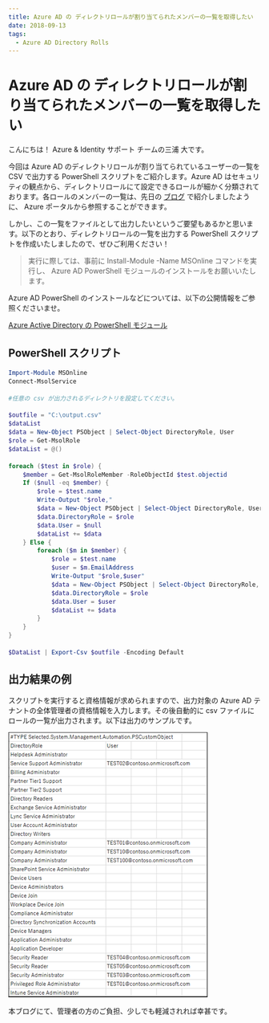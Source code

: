 ```yaml
---
title: Azure AD の ディレクトリロールが割り当てられたメンバーの一覧を取得したい
date: 2018-09-13
tags:
  - Azure AD Directory Rolls
---
```


# Azure AD の ディレクトリロールが割り当てられたメンバーの一覧を取得したい

こんにちは！ Azure & Identity サポート チームの三浦 大です。

今回は Azure AD のディレクトリロールが割り当てられているユーザーの一覧を CSV で出力する PowerShell スクリプトをご紹介します。Azure AD はセキュリティの観点から、ディレクトリロールにて設定できるロールが細かく分類されております。各ロールのメンバーの一覧は、先日の [ブログ](./roles-and-administrators.md) で紹介しましたように、 Azure ポータルから参照することができます。

しかし、この一覧をファイルとして出力したいというご要望もあるかと思います。以下のとおり、ディレクトリロールの一覧を出力する PowerShell スクリプトを作成いたしましたので、ぜひご利用ください！

> 実行に際しては、事前に Install-Module -Name MSOnline コマンドを実行し、 Azure AD PowerShell モジュールのインストールをお願いいたします。

Azure AD PowerShell のインストールなどについては、以下の公開情報をご参照くださいませ。

[Azure Active Directory の PowerShell モジュール](./powershell-module.md)

## PowerShell スクリプト

```powershell
Import-Module MSOnline
Connect-MsolService

#任意の csv が出力されるディレクトリを設定してください。

$outfile = "C:\output.csv"
$dataList
$data = New-Object PSObject | Select-Object DirectoryRole, User
$role = Get-MsolRole
$dataList = @()

foreach ($test in $role) {
    $member = Get-MsolRoleMember -RoleObjectId $test.objectid
    If ($null -eq $member) {
        $role = $test.name
        Write-Output "$role,"
        $data = New-Object PSObject | Select-Object DirectoryRole, User
        $data.DirectoryRole = $role
        $data.User = $null
        $dataList += $data
    } Else {
        foreach ($m in $member) {
            $role = $test.name
            $user = $m.EmailAddress
            Write-Output "$role,$user"
            $data = New-Object PSObject | Select-Object DirectoryRole, User
            $data.DirectoryRole = $role
            $data.User = $user
            $dataList += $data
        }
    }
}

$DataList | Export-Csv $outfile -Encoding Default
```

## 出力結果の例

スクリプトを実行すると資格情報が求められますので、出力対象の Azure AD テナントの全体管理者の資格情報を入力します。その後自動的に csv ファイルにロールの一覧が出力されます。以下は出力のサンプルです。

![](./output-directory-roll-members/output-directory-roll-member011.png)

本ブログにて、管理者の方のご負担、少しでも軽減されれば幸甚です。
